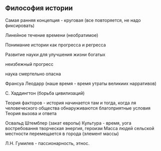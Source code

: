 
## Философия истории 
Самая ранняя концепция - круговая (все повторяется, не надо фиксировать)

Линейное течение времени (необратимое)

Понимание истории как прогресса и регресса

Развитие науки для улучшения жизни богатых

неизбежный прогресс 

наука смертельно опасна

Франсуа Леодарр (наше время - время утраты великиих нарративов)

С. Хаддингтон   (борьба цивилизаций)

Теория факторов - история начинается там и тогда, когда ля человеческого общества обнаруживаются благоприятные условия
Теория вызова и ответа 

Освальд Штемблер (закат европы)
Культура - время, уога востребовання творческая энергия, героизм
Масса людей сельской местности перемещается в города (элемент массы)

Л.Н. Гумилев - пассионарность, этнос.